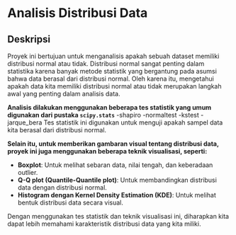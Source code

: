 # Analisis Distribusi Data

## Deskripsi

Proyek ini bertujuan untuk menganalisis apakah sebuah dataset memiliki distribusi normal atau tidak. Distribusi normal sangat penting dalam statistika karena banyak metode statistik yang bergantung pada asumsi bahwa data berasal dari distribusi normal. Oleh karena itu, mengetahui apakah data kita memiliki distribusi normal atau tidak merupakan langkah awal yang penting dalam analisis data.

**Analisis dilakukan menggunakan beberapa tes statistik yang umum digunakan dari pustaka `scipy.stats`**
-shapiro
-normaltest
-kstest
-jarque_bera
Tes statistik ini digunakan untuk menguji apakah sampel data kita berasal dari distribusi normal.


**Selain itu, untuk memberikan gambaran visual tentang distribusi data, proyek ini juga menggunakan beberapa teknik visualisasi, seperti:**

- **Boxplot**: Untuk melihat sebaran data, nilai tengah, dan keberadaan outlier.
- **Q-Q plot (Quantile-Quantile plot)**: Untuk membandingkan distribusi data dengan distribusi normal.
- **Histogram dengan Kernel Density Estimation (KDE)**: Untuk melihat bentuk distribusi data secara visual.

Dengan menggunakan tes statistik dan teknik visualisasi ini, diharapkan kita dapat lebih memahami karakteristik distribusi data yang kita miliki.

